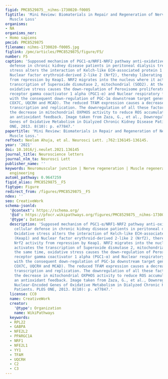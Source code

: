 ```yaml
---
figid: PMC8529875__nihms-1730020-f0005
figtitle: 'Mini Review: Biomaterials in Repair and Regeneration of Nerve in a Volumetric
  Muscle Loss'
organisms:
- NA
organisms_ner:
- Homo sapiens
pmcid: PMC8529875
filename: nihms-1730020-f0005.jpg
figlink: /pmc/articles/PMC8529875/figure/F5/
number: F5
caption: 'Supposed mechanism of PGC1-α/NRF1-NRF2 pathway anti-oxidative stress cellular
  defense in chronic kidney disease patients in peritoneal dialysis treatment. Oxidative
  stress alters the interaction of Kelch-like ECH-associated protein 1 (Keap1) and
  Nuclear factor erythroid-derived 2-like 2 (Nrf2), thereby liberating Nrf2 activity
  from repression by Keap1. NRF2 migrates into the nucleus where it activates the
  transcription of Superoxide dismutase 2, mitochondrial (SOD2). At the same time,
  oxidative stress causes the down-regulation of Peroxisome proliferator-activated
  receptor gamma coactivator 1 alpha (PGC1-α) and Nuclear respiratory factor-1 (NRF-1)
  with the consequent down-regulation of PGC-1α downstream target genes (TFAM, COX6C,
  COX7C, UQCRH and MCAD). The reduced TFAM expression causes a decrease in mitochondrial
  transcription and replication. The downregulation of all these factors suggests
  the decrease in mitochondrial OXPHOS activity to reduce ROS accumulation and creating
  an antioxidant feedback. Image taken from Zaza, G., et al., Downregulation of Nuclear-Encoded
  Genes of Oxidative Metabolism in Dialyzed Chronic Kidney Disease Patients. PLOS
  ONE, 2013. 8(10): p. e77847.'
papertitle: 'Mini Review: Biomaterials in Repair and Regeneration of Nerve in a Volumetric
  Muscle Loss.'
reftext: Neelam Ahuja, et al. Neurosci Lett. ;762:136145-136145.
year: '2021'
doi: 10.1016/j.neulet.2021.136145
journal_title: Neuroscience letters
journal_nlm_ta: Neurosci Lett
publisher_name: ''
keywords: Neuromuscular junction | Nerve regeneration | Muscle regeneration | Tissue
  engineering
automl_pathway: 0.9647259
figid_alias: PMC8529875__F5
figtype: Figure
redirect_from: /figures/PMC8529875__F5
ndex: ''
seo: CreativeWork
schema-jsonld:
  '@context': https://schema.org/
  '@id': https://pfocr.wikipathways.org/figures/PMC8529875__nihms-1730020-f0005.html
  '@type': Dataset
  description: 'Supposed mechanism of PGC1-α/NRF1-NRF2 pathway anti-oxidative stress
    cellular defense in chronic kidney disease patients in peritoneal dialysis treatment.
    Oxidative stress alters the interaction of Kelch-like ECH-associated protein 1
    (Keap1) and Nuclear factor erythroid-derived 2-like 2 (Nrf2), thereby liberating
    Nrf2 activity from repression by Keap1. NRF2 migrates into the nucleus where it
    activates the transcription of Superoxide dismutase 2, mitochondrial (SOD2). At
    the same time, oxidative stress causes the down-regulation of Peroxisome proliferator-activated
    receptor gamma coactivator 1 alpha (PGC1-α) and Nuclear respiratory factor-1 (NRF-1)
    with the consequent down-regulation of PGC-1α downstream target genes (TFAM, COX6C,
    COX7C, UQCRH and MCAD). The reduced TFAM expression causes a decrease in mitochondrial
    transcription and replication. The downregulation of all these factors suggests
    the decrease in mitochondrial OXPHOS activity to reduce ROS accumulation and creating
    an antioxidant feedback. Image taken from Zaza, G., et al., Downregulation of
    Nuclear-Encoded Genes of Oxidative Metabolism in Dialyzed Chronic Kidney Disease
    Patients. PLOS ONE, 2013. 8(10): p. e77847.'
  license: CC0
  name: CreativeWork
  creator:
    '@type': Organization
    name: WikiPathways
  keywords:
  - RPL22
  - GABPA
  - NFE2L2
  - PPARGC1A
  - NRF1
  - NFE2L1
  - YY1
  - TFAM
  - UQCRH
  - C2
  - C3
---
```

